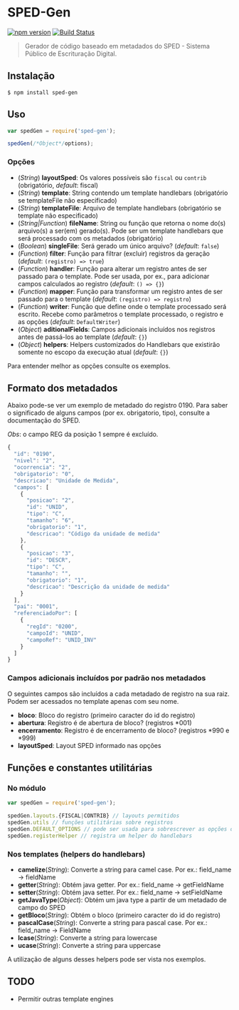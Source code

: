 # SPED-Gen
[![npm version](https://badge.fury.io/js/sped-gen.svg)](https://badge.fury.io/js/sped-gen)
[![Build Status](https://travis-ci.org/elvisgs/sped-gen.svg?branch=master)](https://travis-ci.org/elvisgs/sped-gen)
> Gerador de código baseado em metadados do SPED - Sistema Público de Escrituração Digital.

## Instalação
```shell
$ npm install sped-gen
```

## Uso
```javascript
var spedGen = require('sped-gen');

spedGen(/*Object*/options);
```

### Opções
- (*String*) **layoutSped**: Os valores possíveis são `fiscal` ou `contrib` (obrigatório, *default*: fiscal)
- (*String*) **template**: String contendo um template handlebars (obrigatório se templateFile não especificado)
- (*String*) **templateFile**: Arquivo de template handlebars (obrigatório se template não especificado)
- (*String|Function*) **fileName**: String ou função que retorna o nome do(s) arquivo(s) a ser(em) gerado(s). Pode ser um template handlebars que será processado com os metadados (obrigatório)
- (*Boolean*) **singleFile**: Será gerado um único arquivo? (*default*: `false`)
- (*Function*) **filter**: Função para filtrar (excluir) registros da geração (*default*: `(registro) => true`)
- (*Function*) **handler**: Função para alterar um registro antes de ser passado para o template. Pode ser usada, por ex., para adicionar campos calculados ao registro (*default*: `() => {}`)
- (*Function*) **mapper**: Função para transformar um registro antes de ser passado para o template (*default*: `(registro) => registro`)
- (*Function*) **writer**: Função que define onde o template processado será escrito. Recebe como parâmetros o template processado, o registro e as opções (*default*: `DefaultWriter`)
- (*Object*) **aditionalFields**: Campos adicionais incluídos nos registros antes de passá-los ao template (*default*: `{}`)
- (*Object*) **helpers**: Helpers customizados do Handlebars que existirão somente no escopo da execução atual (*default*: `{}`)

Para entender melhor as opções consulte os exemplos.

## Formato dos metadados
Abaixo pode-se ver um exemplo de metadado do registro 0190. Para saber o significado de alguns campos (por ex. obrigatorio, tipo), consulte a documentação do SPED.

*Obs*: o campo REG da posição 1 sempre é excluído.

```javascript
{
  "id": "0190",
  "nivel": "2",
  "ocorrencia": "2",
  "obrigatorio": "0",
  "descricao": "Unidade de Medida",
  "campos": [
    {
      "posicao": "2",
      "id": "UNID",
      "tipo": "C",
      "tamanho": "6",
      "obrigatorio": "1",
      "descricao": "Código da unidade de medida"
    },
    {
      "posicao": "3",
      "id": "DESCR",
      "tipo": "C",
      "tamanho": "",
      "obrigatorio": "1",
      "descricao": "Descrição da unidade de medida"
    }
  ],
  "pai": "0001",
  "referenciadoPor": [
    {
      "regId": "0200",
      "campoId": "UNID",
      "campoRef": "UNID_INV"
    }
  ]
}
```

### Campos adicionais incluídos por padrão nos metadados
O seguintes campos são incluídos a cada metadado de registro na sua raiz. Podem ser acessados no template apenas com seu nome.
- **bloco**: Bloco do registro (primeiro caracter do id do registro)
- **abertura**: Registro é de abertura de bloco? (registros *001)
- **encerramento**: Registro é de encerramento de bloco? (registros *990 e *999)
- **layoutSped**: Layout SPED informado nas opções

## Funções e constantes utilitárias

### No módulo

```javascript
var spedGen = require('sped-gen');

spedGen.layouts.{FISCAL|CONTRIB} // layouts permitidos
spedGen.utils // funções utilitárias sobre registros
spedGen.DEFAULT_OPTIONS // pode ser usada para sobrescrever as opções default
spedGen.registerHelper // registra um helper do handlebars
```

### Nos templates (helpers do handlebars)
- **camelize**(*String*): Converte a string para camel case. Por ex.: field_name -> fieldName
- **getter**(*String*): Obtém java getter. Por ex.: field_name -> getFieldName
- **setter**(*String*): Obtém java setter. Por ex.: field_name -> setFieldName
- **getJavaType**(*Object*): Obtém um java type a partir de um metadado de campo do SPED
- **getBloco**(*String*): Obtém o bloco (primeiro caracter do id do registro)
- **pascalCase**(*String*): Converte a string para pascal case. Por ex.: field_name -> FieldName
- **lcase**(*String*): Converte a string para lowercase
- **ucase**(*String*): Converte a string para uppercase

A utilização de alguns desses helpers pode ser vista nos exemplos.

## TODO
- Permitir outras template engines
